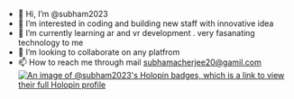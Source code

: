- 👋 Hi, I’m @subham2023
- 👀 I’m interested in coding and  building new staff with innovative idea
- 🌱 I’m currently learning ar and vr development . very fasanating technology to me 
- 💞️ I’m looking to collaborate on any platfrom 
- 📫 How to reach me through mail subhamacherjee20@gamil.com
[![An image of @subham2023's Holopin badges, which is a link to view their full Holopin profile](https://holopin.me/subham2023)](https://holopin.io/@subham2023)
<!---
subham2023/subham2023 is a ✨ special ✨ repository because its `README.md` (this file) appears on your GitHub profile.
You can click the Preview link to take a look at your changes.
--->
